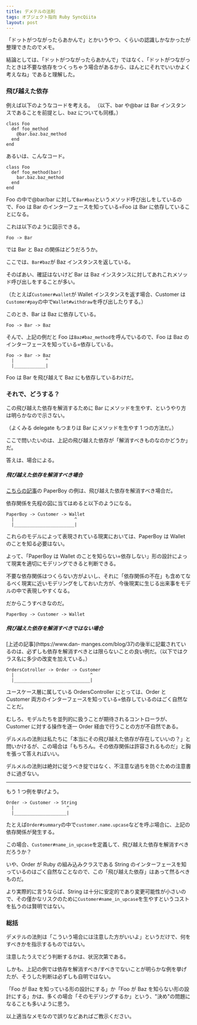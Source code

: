 ```yaml
---
title: デメテルの法則
tags: オブジェクト指向 Ruby SyncQiita
layout: post
---
```


「ドットがつながったらあかんで」とかいうやつ、くらいの認識しかなかったが整理できたのでメモ。

結論としては、「ドットがつながったらあかんで」ではなく、「ドットがつながったときは不要な依存をつくっちゃう場合があるから、ほんとにそれでいいかよく考えなね」であると理解した。

### 飛び越えた依存

例えば以下のようなコードを考える。 （以下、bar や@bar は Bar インスタンスであることを前提とし、baz についても同様。）

    class Foo
      def foo_method
        @bar.baz.baz_method
      end
    end

あるいは、こんなコード。

    class Foo
      def foo_method(bar)
        bar.baz.baz_method
      end
    end

Foo の中で@bar/bar に対して`Bar#baz`というメソッド呼び出しをしているので、Foo は Bar のインターフェースを知っている=Foo は Bar に依存していることになる。

これは以下のように図示できる。

    Foo -> Bar

では Bar と Baz の関係はどうだろうか。

ここでは、`Bar#baz`が Baz インスタンスを返している。

そのばあい、確証はないけど Bar は Baz インスタンスに対してあれこれメソッド呼び出しをすることが多い。

（たとえば`Customer#wallet`が Wallet インスタンスを返す場合、Customer は`Customer#pay`の中で`Wallet#withdraw`を呼び出したりする。）

このとき、Bar は Baz に依存している。

    Foo -> Bar -> Baz

そんで、上記の例だと Foo は`Baz#baz_method`を呼んでいるので、Foo は Baz のインターフェースを知っている=依存している。

    Foo -> Bar -> Baz
      |            ^
      |____________|

Foo は Bar を飛び越えて Baz にも依存しているわけだ。

### それで、どうする？

この飛び越えた依存を解消するために Bar にメソッドを生やす、というやり方は明らかなので示さない。

（よくみる delegate もつまりは Bar にメソッドを生やす 1 つの方法だ。）

ここで問いたいのは、上記の飛び越えた依存が「解消すべきものなのかどうか」だ。

答えは、場合による。

##### 飛び越えた依存を解消すべき場合

[こちらの記事](https://www.dan-manges.com/blog/37)の PaperBoy の例は、飛び越えた依存を解消すべき場合だ。

依存関係を先程の図に当てはめると以下のようになる。

    PaperBoy -> Customer -> Wallet
      |                       ^
      |_______________________|

これらのモデルによって表現されている現実においては、PaperBoy は Wallet のことを知る必要はない。

よって、「PaperBoy は Wallet のことを知らない=依存しない」形の設計によって現実を適切にモデリングできると判断できる。

不要な依存関係はつくらない方がよいし、それに「依存関係の不在」も含めてなるべく現実に近いモデリングをしておいた方が、今後現実に生じる出来事をモデルの中で表現しやすくなる。

だからこうすべきなのだ。

    PaperBoy -> Customer -> Wallet

##### 飛び越えた依存を解消すべきではない場合

[上述の記事](https://www.dan-
manges.com/blog/37)の後半に記載されているのは、必ずしも依存を解消すべきとは限らないことの良い例だ。（以下ではクラス名に多少の改変を加えている。）

    OrdersCotroller -> Order -> Customer
      |                             ^
      |_____________________________|

ユースケース層に属している OrdersController にとっては、Order と Customer 両方のインターフェースを知っている=依存しているのはごく自然なことだ。

むしろ、モデルたちを並列的に扱うことが期待されるコントローラが、Customer に対する操作を逐一 Order 経由で行うことの方が不自然である。

デルメルの法則は私たちに「本当にその飛び越えた依存が存在していいの？」と問いかけるが、この場合は「もちろん。その依存関係は許容されるものだ」と胸を張って答えればいい。

デルメルの法則は絶対に従うべき掟ではなく、不注意な過ちを防ぐための注意書きに過ぎない。

---

もう 1 つ例を挙げよう。

    Order -> Customer -> String
      |                    ^
      |____________________|

たとえば`Order#summary`の中で`customer.name.upcase`などを呼ぶ場合に、上記の依存関係が発生する。

この場合、`Customer#name_in_upcase`を定義して、飛び越えた依存を解消すべきだろうか？

いや、Order が Ruby の組み込みクラスである String のインターフェースを知っているのはごく自然なことなので、この「飛び越えた依存」はあって然るべきものだ。

より実際的に言うならば、String は十分に安定的であり変更可能性が小さいので、その僅かなリスクのために`Customer#name_in_upcase`を生やすというコストを払うのは賢明ではない。

### 総括

デメテルの法則は「こういう場合には注意した方がいいよ」というだけで、何をすべきかを指示するものではない。

注意したうえでどう判断するかは、状況次第である。

しかも、上記の例では依存を解消すべき/すべきでないことが明らかな例を挙げたが、そうした判断は必ずしも自明ではない。

「Foo が Baz を知っている形の設計にする」か「Foo が Baz を知らない形の設計にする」かは、多くの場合「そのモデリングするか」という、"決め"の問題になることも多いように思う。

以上適当なメモなので誤りなどあればご教示ください。
